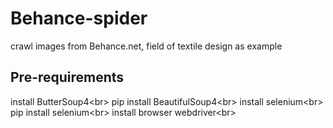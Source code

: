# Behance-spider
crawl images from Behance.net, field of textile design as example

## Pre-requirements
install ButterSoup4\<br>
pip install BeautifulSoup4\<br>
install selenium\<br>
pip install selenium\<br>
install browser webdriver\<br>


